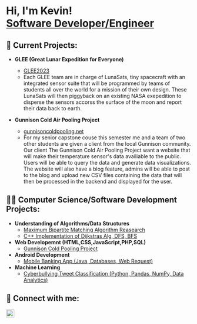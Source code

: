 <h1>Hi, I'm Kevin! <br/><a href="">Software Developer/Engineer</a></h1>


<h2>👨‍ Current Projects:</h2>

- <b>GLEE (Great Lunar Expedition for Everyone)</b>
  - [GLEE2023](https://www.glee2023.org/)
  - Each GLEE team are in charge of LunaSats, tiny spacecraft with an integrated sensor suite that will be programmed by teams of students all over the world for a mission of their own design. These LunaSats will then piggyback on an existing NASA exepedition to disperse the sensors accorss the surface of the moon and report their data back to earth.

- <b>Gunnison Cold Air Pooling Project</b>
  - [gunnisoncoldpooling.net](gunnisoncoldpooling.net)
  - For my senior capstone couse this semester me and a team of two other students are given a client from the local Gunnison community. Our client The Gunnison Cold Air Pooling Project want a website that will make their temperature sensor's data availiable to the public. Users will be able to query the data and generate data visualizations. The website will also have a blog feature, admins will be able to post to the blog and upload new CSV files containing the data that will then be processed in the backend and displayed for the user. 

<h2>👨‍💻 Computer Science/Software Development Projects:</h2>

- <b>Understanding of Algorithms/Data Structures</b>
  - [Maximum Bipartite Matching Algorithm Reasearch](https://github.com/KevinCabral401/Portfolio/blob/main/Maximum%20Bipartite%20Matching%20Algorithm/Maximum%20Bipartite%20Matching.pdf)
  - [C++ Implementation of Dijkstras Alg, DFS, BFS](https://github.com/KevinCabral401/Portfolio/tree/main/C%2B%2B%20Data%20Structures)
- <b>Web Developemnt (HTML,CSS,JavaScript,PHP,SQL)</b>
  - [Gunnison Cold Pooling Project](https://github.com/samreeves8/ColdAirPooling)
- <b>Android Development</b>
  - [Mobile Banking App (Java, Databases, Web Request)](https://github.com/KevinCabral401/Portfolio/tree/main/Mobile%20Banking) 
- <b>Machine Learning</b>
  - [Cyberbullying Tweet Classification (Python, Pandas, NumPy, Data Analytics)](https://github.com/KevinCabral401/Portfolio/tree/main/Machine%20Learning)

<h2> 🤳 Connect with me:</h2>

[<img align="left" alt="KevinCabral | LinkedIn" width="22px" src="https://cdn.jsdelivr.net/npm/simple-icons@v3/icons/linkedin.svg" />][linkedin]

[linkedin]: https://www.linkedin.com/in/kevin-cabral401/

<!--
**joshmadakor1/joshmadakor1** is a ✨ _special_ ✨ repository because its `README.md` (this file) appears on your GitHub profile.

Here are some ideas to get you started:

- 🔭 I’m currently working on ...
- 🌱 I’m currently learning ...
- 👯 I’m looking to collaborate on ...
- 🤔 I’m looking for help with ...
- 💬 Ask me about ...
- 📫 How to reach me: ...
- 😄 Pronouns: ...
- ⚡ Fun fact: ...
-->

